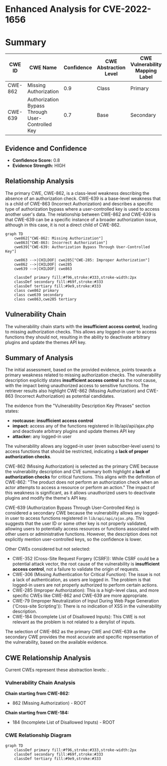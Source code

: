 # Enhanced Analysis for CVE-2022-1656

# Summary
| CWE ID | CWE Name | Confidence | CWE Abstraction Level | CWE Vulnerability Mapping Label | CWE-Vulnerability Mapping Notes |
|---|---|---|---|---|---|
| CWE-862 | Missing Authorization | 0.9 | Class | Primary | Allowed-with-Review |
| CWE-639 | Authorization Bypass Through User-Controlled Key | 0.7 | Base | Secondary | Allowed |

## Evidence and Confidence

*   **Confidence Score:** 0.8
*   **Evidence Strength:** HIGH

## Relationship Analysis
The primary CWE, CWE-862, is a class-level weakness describing the absence of an authorization check. CWE-639 is a base-level weakness that is a child of CWE-863 (Incorrect Authorization) and describes a specific type of authorization bypass where a user-controlled key is used to access another user's data. The relationship between CWE-862 and CWE-639 is that CWE-639 can be a specific instance of a broader authorization issue, although in this case, it is not a direct child of CWE-862.

```mermaid
graph TD
    cwe862["CWE-862: Missing Authorization"]
    cwe863["CWE-863: Incorrect Authorization"]
    cwe639["CWE-639: Authorization Bypass Through User-Controlled Key"]

    cwe863 -->|CHILDOF| cwe285["CWE-285: Improper Authorization"]
    cwe862 -->|CHILDOF| cwe285
    cwe639 -->|CHILDOF| cwe863

    classDef primary fill:#f96,stroke:#333,stroke-width:2px
    classDef secondary fill:#69f,stroke:#333
    classDef tertiary fill:#9e9,stroke:#333
    class cwe862 primary
    class cwe639 secondary
    class cwe863,cwe285 tertiary
```

## Vulnerability Chain
The vulnerability chain starts with the **insufficient access control**, leading to missing authorization checks. This allows any logged-in user to access functions they should not, resulting in the ability to deactivate arbitrary plugins and update the themes API key.

## Summary of Analysis
The initial assessment, based on the provided evidence, points towards a primary weakness related to missing authorization checks. The vulnerability description explicitly states **insufficient access control** as the root cause, with the impact being unauthorized access to sensitive functions. The retriever results also highlight CWE-862 (Missing Authorization) and CWE-863 (Incorrect Authorization) as potential candidates.

The evidence from the "Vulnerability Description Key Phrases" section states:
*   **rootcause:** **insufficient access control**
*   **impact:** access any of the functions registered in lib/api/api/ajax.php and deactivate arbitrary plugins and update themes API key
*   **attacker:** any logged-in user

The vulnerability allows any logged-in user (even subscriber-level users) to access functions that should be restricted, indicating a **lack of proper authorization checks**.

CWE-862 (Missing Authorization) is selected as the primary CWE because the vulnerability description and CVE summary both highlight a **lack of authorization checks** for critical functions. This aligns with the definition of CWE-862: "The product does not perform an authorization check when an actor attempts to access a resource or perform an action." The impact of this weakness is significant, as it allows unauthorized users to deactivate plugins and modify the theme's API key.

CWE-639 (Authorization Bypass Through User-Controlled Key) is considered a secondary CWE because the vulnerability allows any logged-in user to access functions registered in `lib/api/api/ajax.php`. This suggests that the user ID or some other key is not properly validated, allowing users to potentially access resources or functions associated with other users or administrative functions. However, the description does not explicitly mention user-controlled keys, so the confidence is lower.

Other CWEs considered but not selected:

*   CWE-352 (Cross-Site Request Forgery (CSRF)): While CSRF could be a potential attack vector, the root cause of the vulnerability is **insufficient access control**, not a failure to validate the origin of requests.
*   CWE-306 (Missing Authentication for Critical Function): The issue is not a lack of authentication, as users are logged in. The problem is that logged-in users are not properly authorized to perform certain actions.
*   CWE-285 (Improper Authorization): This is a high-level class, and more specific CWEs like CWE-862 and CWE-639 are more appropriate.
*   CWE-79 (Improper Neutralization of Input During Web Page Generation ('Cross-site Scripting')): There is no indication of XSS in the vulnerability description.
*   CWE-184 (Incomplete List of Disallowed Inputs): This CWE is not relevant as the problem is not related to a denylist of inputs.

The selection of CWE-862 as the primary CWE and CWE-639 as the secondary CWE provides the most accurate and specific representation of the vulnerability, based on the available evidence.


## CWE Relationship Analysis

Current CWEs represent these abstraction levels: .


### Vulnerability Chain Analysis

**Chain starting from CWE-862:**
- 862 (Missing Authorization) - ROOT


**Chain starting from CWE-184:**
- 184 (Incomplete List of Disallowed Inputs) - ROOT



### CWE Relationship Diagram

```mermaid
graph TD
    classDef primary fill:#f96,stroke:#333,stroke-width:2px
    classDef secondary fill:#69f,stroke:#333
    classDef tertiary fill:#9e9,stroke:#333
```